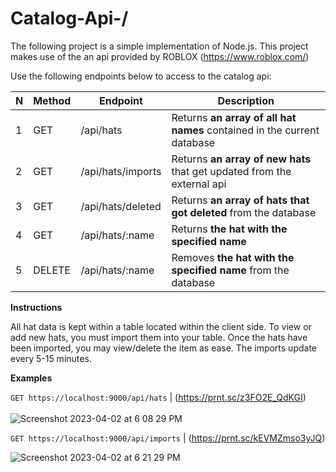 # Catalog-Api-/

The following project is a simple implementation of Node.js. This project makes use of the an api provided by ROBLOX (https://www.roblox.com/)

Use the following endpoints below to access to the catalog api:

| N   | Method | Endpoint          | Description                                                             |
| --- | ------ | ----------------- | ----------------------------------------------------------------------- |
| 1   | GET    | /api/hats         | Returns **an array of all hat names** contained in the current database |
| 2   | GET    | /api/hats/imports | Returns **an array of new hats** that get updated from the external api |
| 3   | GET    | /api/hats/deleted | Returns **an array of hats that got deleted** from the database         |
| 4   | GET    | /api/hats/:name   | Returns **the hat with the specified name**                             |
| 5   | DELETE | /api/hats/:name   | Removes **the hat with the specified name** from the database           |

**Instructions**

All hat data is kept within a table located within the client side. To view or add new hats, you must import them into your table. Once the hats have been imported, you may view/delete the item as ease. The imports update every 5-15 minutes.




**Examples**

``GET https://localhost:9000/api/hats`` | (https://prnt.sc/z3FO2E_QdKGI) 
<br></br>
![Screenshot 2023-04-02 at 6 08 29 PM](https://user-images.githubusercontent.com/104395322/229381575-1831d0fe-7811-44da-a715-d198bfb212a2.png) 



``GET https://localhost:9000/api/imports`` | (https://prnt.sc/kEVMZmso3yJQ)

![Screenshot 2023-04-02 at 6 21 29 PM](https://user-images.githubusercontent.com/104395322/229382193-0f5b8fc6-915d-4859-b318-2e817a0c1f36.png)


